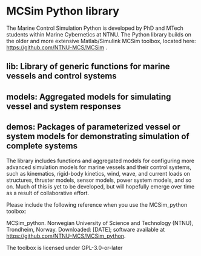 # MCSim Python library
The Marine Control Simulation Python is developed by PhD and MTech students within Marine Cybernetics  at NTNU. The Python library builds on the older and more extensive Matlab/Simulink MCSim toolbox, located here: https://github.com/NTNU-MCS/MCSim .  

## lib: Library of generic functions for marine vessels and control systems
## models: Aggregated models for simulating vessel and system responses 
## demos: Packages of parameterized vessel or system models for demonstrating simulation of complete systems

The library includes functions and aggregated models for configuring more advanced simulation models for marine vessels and their control systems, such as kinematics, rigid-body kinetics, wind, wave, and current loads on structures, thruster models, sensor models, power system models, and so on. Much of this is yet to be developed, but will hopefully emerge over time as a result of collaborative effort.

Please include the following reference when you use the MCSim_python toolbox: 

MCSim_python. Norwegian University of Science and Technology (NTNU), Trondheim, Norway. Downloaded: [DATE]; software available at https://github.com/NTNU-MCS/MCSim_python.

The toolbox is licensed under GPL-3.0-or-later

